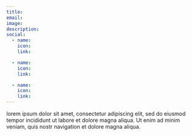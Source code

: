 ```yaml
---
title: 
email:
image: 
description: 
social:
  - name:
    icon: 
    link: 

  - name:
    icon: 
    link: 

  - name:
    icon:
    link: 
---
```


lorem ipsum dolor sit amet, consectetur adipiscing elit, sed do eiusmod tempor incididunt ut labore et dolore magna aliqua. Ut enim ad minim veniam, quis nostr navigation et dolore magna aliqua.
